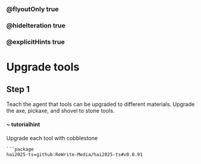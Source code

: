 ### @flyoutOnly true
### @hideIteration true
### @explicitHints true

# Upgrade tools

## Step 1
Teach the agent that tools can be upgraded to different materials. Upgrade the axe, pickaxe, and shovel to stone tools.

#### ~ tutorialhint 
Upgrade each tool with cobblestone

```
```package
hai2025-ts=github:ReWrite-Media/hai2025-ts#v0.0.91
```
